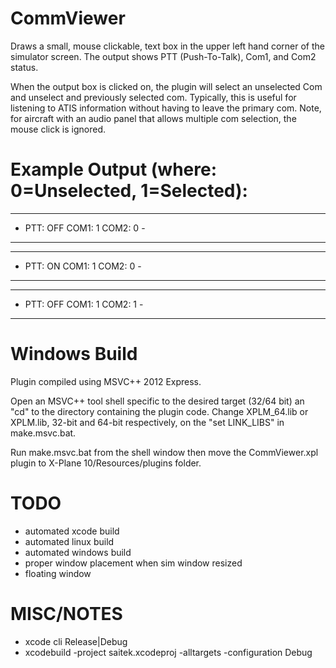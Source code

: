 # CommViewer

Draws a small, mouse clickable, text box in the upper left hand corner of the
simulator screen. The output shows PTT (Push-To-Talk), Com1, and Com2 status.

When the output box is clicked on, the plugin will select an unselected Com
and unselect and previously selected com. Typically, this is useful for
listening to ATIS information without having to leave the primary com. Note,
for aircraft with an audio panel that allows multiple com selection, the mouse
click is ignored.

# Example Output (where: 0=Unselected, 1=Selected):

---------------------------------
- PTT: OFF   COM1: 1   COM2: 0  -
---------------------------------

---------------------------------
- PTT: ON   COM1: 1   COM2: 0  -
---------------------------------

---------------------------------
- PTT: OFF   COM1: 1   COM2: 1  -
---------------------------------


# Windows Build

Plugin compiled using MSVC++ 2012 Express.

Open an MSVC++ tool shell specific to the desired target (32/64 bit) an "cd"
to the directory containing the plugin code. Change XPLM_64.lib or XPLM.lib,
32-bit and 64-bit respectively, on the "set LINK_LIBS" in make.msvc.bat.

Run make.msvc.bat from the shell window then move the CommViewer.xpl plugin to
X-Plane 10/Resources/plugins folder.



# TODO

- automated xcode build
- automated linux build
- automated windows build
- proper window placement when sim window resized
- floating window


# MISC/NOTES

- xcode cli  Release|Debug
- xcodebuild -project saitek.xcodeproj -alltargets -configuration Debug
